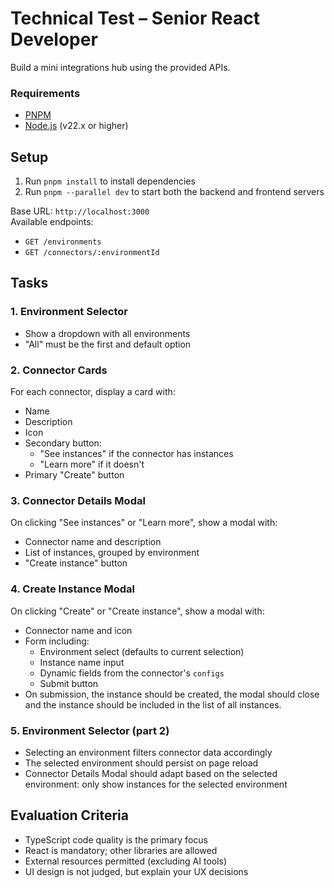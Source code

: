 # Technical Test – Senior React Developer

Build a mini integrations hub using the provided APIs.

### Requirements

- [PNPM](https://pnpm.io/installation)
- [Node.js](https://nodejs.org/en/download/) (v22.x or higher)

## Setup

1. Run `pnpm install` to install dependencies
2. Run `pnpm --parallel dev` to start both the backend and frontend servers

Base URL: `http://localhost:3000`  
Available endpoints:

- `GET /environments`
- `GET /connectors/:environmentId`

## Tasks

### 1. Environment Selector

- Show a dropdown with all environments
- "All" must be the first and default option

### 2. Connector Cards

For each connector, display a card with:

- Name
- Description
- Icon
- Secondary button:
  - "See instances" if the connector has instances
  - "Learn more" if it doesn't
- Primary "Create" button

### 3. Connector Details Modal

On clicking "See instances" or "Learn more", show a modal with:

- Connector name and description
- List of instances, grouped by environment
- "Create instance" button

### 4. Create Instance Modal

On clicking "Create" or "Create instance", show a modal with:

- Connector name and icon
- Form including:
  - Environment select (defaults to current selection)
  - Instance name input
  - Dynamic fields from the connector's `configs`
  - Submit button
- On submission, the instance should be created, the modal should close and the instance should be included in the list
  of all instances.

### 5. Environment Selector (part 2)

- Selecting an environment filters connector data accordingly
- The selected environment should persist on page reload
- Connector Details Modal should adapt based on the selected environment: only show instances for the selected
  environment

## Evaluation Criteria

- TypeScript code quality is the primary focus
- React is mandatory; other libraries are allowed
- External resources permitted (excluding AI tools)
- UI design is not judged, but explain your UX decisions
